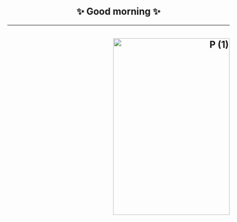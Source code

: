 
<h2 align="center">✨ Good morning ✨</h2>


***

<h2 align="right"><a data-flickr-embed="true" href="https://www.flickr.com/photos/144424911@N02/53912118483/in/album-72177720319428108/" title="P (1)"><img src="https://live.staticflickr.com/65535/53912118483_c7ec2b7ca7_w.jpg" width="264" height="400" alt="P (1)"/></a></h2>



<!--
**itllsendamsg/itllsendamsg** is a ✨ _special_ ✨ repository because its `README.md` (this file) appears on your GitHub profile.

Here are some ideas to get you started:

- 🔭 I’m currently working on ...
- 🌱 I’m currently learning ...
- 👯 I’m looking to collaborate on ...
- 🤔 I’m looking for help with ...
- 💬 Ask me about ...
- 📫 How to reach me: ...
- 😄 Pronouns: ...
- ⚡ Fun fact: ...
-->
